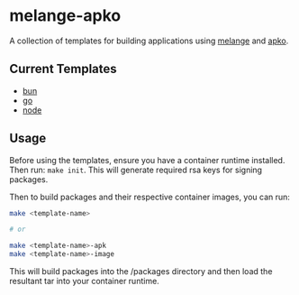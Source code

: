 # melange-apko

A collection of templates for building applications using
[melange](https://github.com/chainguard-dev/melange) and
[apko](https://github.com/chainguard-dev/apko).

## Current Templates

- [bun](templates/bun)
- [go](templates/go)
- [node](templates/node)

## Usage

Before using the templates, ensure you have a container runtime installed. Then
run: `make init`. This will generate required rsa keys for signing packages.

Then to build packages and their respective container images, you can run:

```bash
make <template-name>

# or

make <template-name>-apk
make <template-name>-image
```

This will build packages into the /packages directory and then load the resultant
tar into your container runtime.

